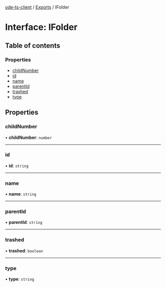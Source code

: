 [ode-ts-client](../README.md) / [Exports](../modules.md) / IFolder

# Interface: IFolder

## Table of contents

### Properties

- [childNumber](IFolder.md#childnumber)
- [id](IFolder.md#id)
- [name](IFolder.md#name)
- [parentId](IFolder.md#parentid)
- [trashed](IFolder.md#trashed)
- [type](IFolder.md#type)

## Properties

### childNumber

• **childNumber**: `number`

___

### id

• **id**: `string`

___

### name

• **name**: `string`

___

### parentId

• **parentId**: `string`

___

### trashed

• **trashed**: `boolean`

___

### type

• **type**: `string`
